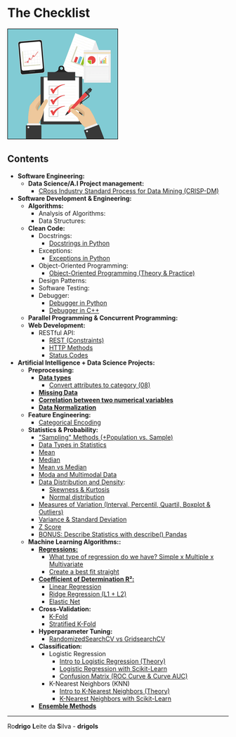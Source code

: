 # The Checklist

![logo](res/tclogo.png)

## Contents

 - **Software Engineering:**
   - **Data Science/A.I Project management:**
     - [CRoss Industry Standard Process for Data Mining (CRISP-DM)](https://github.com/drigols/studies/blob/master/modules/ai-codes/modules/concepts/crisp-dm.md)
 - **Software Development & Engineering:**
   - **Algorithms:**
     - Analysis of Algorithms:
     - Data Structures:
   - **Clean Code:**
     - Docstrings:
       - [Docstrings in Python](https://github.com/drigols/studies/blob/master/modules/python-codes/modules/tips-and-tricks/docstrings/docstrings-in-python.ipynb)
     - Exceptions:
       - [Exceptions in Python](https://github.com/drigols/studies/blob/master/modules/python-codes/modules/tips-and-tricks/errors-and-exceptions/exceptions.ipynb/)
     - Object-Oriented Programming:
       - [Object-Oriented Programming (Theory & Practice)](https://github.com/drigols/studies/tree/master/modules/oop)
     - Design Patterns:
     - Software Testing:
     - Debugger:
       - [Debugger in Python](https://github.com/drigols/studies/blob/master/modules/python-codes/modules/tips-and-tricks/debugger/README.md)
       - [Debugger in C++](https://github.com/drigols/studies/tree/master/modules/cc-codes/modules/debugging/gdb)
   - **Parallel Programming & Concurrent Programming:**
   - **Web Development:**
     - RESTful API:
       - [REST (Constraints)](https://github.com/drigols/studies/blob/master/modules/restful-api/modules/rest-constraints.md)
       - [HTTP Methods](https://github.com/drigols/studies/blob/master/modules/restful-api/modules/http-methos.md)
       - [Status Codes](https://github.com/drigols/studies/blob/master/modules/restful-api/modules/status-codes.md)
 - **Artificial Intelligence + Data Science Projects:**
   - **Preprocessing:**
     - **[Data types](https://github.com/drigols/studies/blob/master/modules/ai-codes/modules/preprocessing/data-types.md)**
       - [Convert attributes to category (08)](https://github.com/drigols/studies/blob/master/modules/stack-bootcamp-ds-2021-10/notebooks/machine_learning_deploy.ipynb)
     - **[Missing Data](https://github.com/drigols/studies/blob/master/modules/ai-codes/modules/preprocessing/missing-data.md)**
     - **[Correlation between two numerical variables](https://github.com/drigols/studies/blob/master/modules/ai-codes/modules/preprocessing/correlation.md)**
     - **[Data Normalization](https://github.com/drigols/studies/blob/master/modules/ai-codes/modules/preprocessing/data-normalization.md)**
   - **Feature Engineering:**
     - [Categorical Encoding](https://github.com/drigols/studies/blob/master/modules/ai-codes/modules/feature-engineering/categorical-encoding/categorical-encoding.md)
   - **Statistics & Probability:**
     - ["Sampling" Methods (+Population vs. Sample)](https://github.com/drigols/studies/blob/master/modules/math-codes/modules/statistics-and-probability/sampling-methods.md)
     - [Data Types in Statistics](https://github.com/drigols/studies/blob/master/modules/math-codes/modules/statistics-and-probability/data-types-in-statistic.md)
     - [Mean](https://github.com/drigols/studies/blob/master/modules/math-codes/modules/statistics-and-probability/mean.md)
     - [Median](https://github.com/drigols/studies/blob/master/modules/math-codes/modules/statistics-and-probability/median.md)
     - [Mean vs Median](https://github.com/drigols/studies/blob/master/modules/math-codes/modules/statistics-and-probability/mean-vs-median.md)
     - [Moda and Multimodal Data](https://github.com/drigols/studies/blob/master/modules/math-codes/modules/statistics-and-probability/mode.md)
     - [Data Distribution and Density](https://github.com/drigols/studies/blob/master/modules/math-codes/modules/statistics-and-probability/distribution-and-density.md):
       - [Skewness & Kurtosis](https://github.com/drigols/studies/blob/master/modules/math-codes/modules/statistics-and-probability/skewness-kurtosis.md)
       - [Normal distribution](https://github.com/drigols/studies/blob/master/modules/math-codes/modules/statistics-and-probability/normal-distribution.md)
     - [Measures of Variation (Interval, Percentil, Quartil, Boxplot & Outliers)](https://github.com/drigols/studies/blob/master/modules/math-codes/modules/statistics-and-probability/measures-of-variation.md)
     - [Variance & Standard Deviation](https://github.com/drigols/studies/blob/master/modules/math-codes/modules/statistics-and-probability/variance-and-standard-deviation.md)
     - [Z Score](https://github.com/drigols/studies/blob/master/modules/math-codes/modules/statistics-and-probability/z-score.md)
     - [BONUS: Describe Statistics with describe() Pandas](https://github.com/drigols/studies/blob/master/modules/math-codes/modules/statistics-and-probability/bonus-describe.md)
   - **Machine Learning Algorithms::**
     - **[Regressions:](https://github.com/drigols/studies/tree/master/modules/ai-codes/modules/regression)**
       - [What type of regression do we have? Simple x Multiple x Multivariate](https://github.com/drigols/studies/blob/master/modules/ai-codes/modules/linear-regression/intro-to-linear-regression.md)
       - [Create a best fit straight](https://github.com/drigols/studies/blob/master/modules/ai-codes/modules/linear-regression/linear-regression-sse-ols-gd.md)
     - **[Coefficient of Determination R²:](https://github.com/drigols/studies/blob/master/modules/ai-codes/modules/linear-regression/r2.md)**
       - [Linear Regression](https://github.com/drigols/studies/blob/master/modules/ai-codes/modules/linear-regression/linear-regression-sse-ols-gd.md)
       - [Ridge Regression (L1 + L2)](https://github.com/drigols/studies/blob/master/modules/ai-codes/modules/ridge-regression/intro-to-ridge-regression-l1-l2.md)
       - [Elastic Net](https://github.com/drigols/studies/blob/master/modules/ai-codes/modules/elastic-net/intro-to-elastic-net.md)
     - **Cross-Validation:**
       - [K-Fold](https://github.com/drigols/studies/blob/master/modules/ai-codes/modules/cross-validation/k-fold.md)
       - [Stratified K-Fold](https://github.com/drigols/studies/blob/master/modules/ai-codes/modules/cross-validation/stratified-k-fold.md)
     - **Hyperparameter Tuning:**
       - [RandomizedSearchCV vs GridsearchCV](https://github.com/drigols/studies/blob/master/modules/ai-codes/modules/hyperparameter-tuning/randomizedsearchcv-vs-gridsearchcv.md)
     - **Classification:**
       - Logistic Regression
         - [Intro to Logistic Regression (Theory)](https://github.com/drigols/studies/blob/master/modules/ai-codes/modules/logistic-regression/intro-to-lr.md)
         - [Logistic Regression with Scikit-Learn](https://github.com/drigols/studies/blob/master/modules/ai-codes/modules/logistic-regression/lr-w-sklearn.md)
         - [Confusion Matrix (ROC Curve & Curve AUC)](https://github.com/drigols/studies/blob/master/modules/ai-codes/modules/logistic-regression/confusion-matrix.md) 
       - K-Nearest Neighbors (KNN)
         - [Intro to K-Nearest Neighbors (Theory)](https://github.com/drigols/studies/blob/master/modules/ai-codes/modules/knn/intro-to-knn.md)
         - [K-Nearest Neighbors with Scikit-Learn](https://github.com/drigols/studies/blob/master/modules/ai-codes/modules/knn/knn-w-sklearn.md)
     - [**Ensemble Methods**](https://github.com/drigols/studies/blob/master/modules/ai-codes/modules/ensemble-methods/ensemble-methods.md)

---

Ro**drigo** **L**eite da **S**ilva - **drigols**

